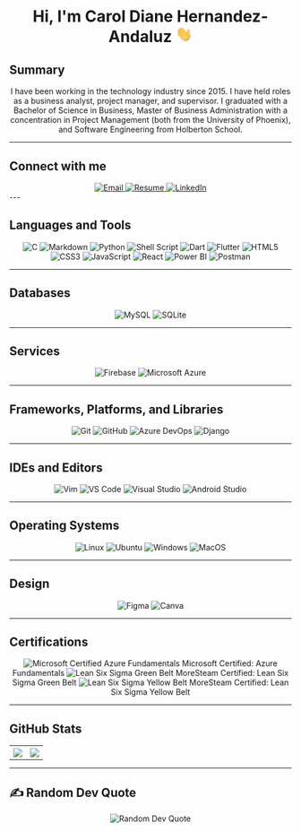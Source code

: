 <h1 align="center">Hi, I'm Carol Diane Hernandez-Andaluz <img src="https://raw.githubusercontent.com/ABSphreak/ABSphreak/master/gifs/Hi.gif" width="30"></h1>

## Summary
<p align="center">I have been working in the technology industry since 2015. I have held roles as a business analyst, project manager, and supervisor. I graduated with a Bachelor of Science in Business, Master of Business Administration with a concentration in Project Management (both from the University of Phoenix), and Software Engineering from Holberton School.</p>

---

## Connect with me
<div align="center">
  <a href="mailto:carol.d.hernandez@gmail.com">
    <img src="https://img.shields.io/badge/Email-black?style=for-the-badge&logo=Outlook" alt="Email">
  </a>
  <a href="https://github.com/CarolDianeHA/CarolDianeHA/blob/master/CarolDianeHernandez%20Resume.pdf">
    <img src="https://img.shields.io/badge/Resume-black?style=for-the-badge&logo=Document" alt="Resume">
  </a>
  <a href="https://www.linkedin.com/in/caroldianehernandezandaluz/">
    <img src="https://img.shields.io/badge/LinkedIn-black?style=for-the-badge&logo=LinkedIn" alt="LinkedIn">
  </a>
</div>
---

## Languages and Tools
<p align="center">
  <img src="https://img.shields.io/badge/C-black?style=for-the-badge&logo=C" alt="C">
  <img src="https://img.shields.io/badge/Markdown-black?style=for-the-badge&logo=Markdown" alt="Markdown">
  <img src="https://img.shields.io/badge/Python-black?style=for-the-badge&logo=Python" alt="Python">
  <img src="https://img.shields.io/badge/shell_script-%23000000.svg?style=for-the-badge&logo=gnu-bash&logoColor=white" alt="Shell Script">
  <img src="https://img.shields.io/badge/Dart-black?style=for-the-badge&logo=Dart" alt="Dart">
  <img src="https://img.shields.io/badge/Flutter-black?style=for-the-badge&logo=Flutter" alt="Flutter">
  <img src="https://img.shields.io/badge/HTML5-black?style=for-the-badge&logo=HTML5" alt="HTML5">
  <img src="https://img.shields.io/badge/CSS3-black?style=for-the-badge&logo=CSS3" alt="CSS3">
  <img src="https://img.shields.io/badge/JavaScript-black?style=for-the-badge&logo=JavaScript" alt="JavaScript">
  <img src="https://img.shields.io/badge/REACT-black?style=for-the-badge&logo=REACT" alt="React">
  <img src="https://img.shields.io/badge/Power%20BI-black?style=for-the-badge&logo=Power%20BI&logoColor=white" alt="Power BI">
  <img src="https://img.shields.io/badge/Postman-black?style=for-the-badge&logo=Postman&logoColor=white" alt="Postman">
</p>

---

## Databases
<p align="center">
  <img src="https://img.shields.io/badge/MySQL-black?style=for-the-badge&logo=MySQL" alt="MySQL">
  <img src="https://img.shields.io/badge/SQLite-black?style=for-the-badge&logo=SQLite" alt="SQLite">
</p>

---

## Services
<p align="center">
  <img src="https://img.shields.io/badge/FireBase-black?style=for-the-badge&logo=FireBase" alt="Firebase">
  <img src="https://img.shields.io/badge/Azure-black?style=for-the-badge&logo=Azure" alt="Microsoft Azure">
</p>

---

## Frameworks, Platforms, and Libraries
<p align="center">
  <img src="https://img.shields.io/badge/Git-black?style=for-the-badge&logo=Git" alt="Git">
  <img src="https://img.shields.io/badge/github-%23000000.svg?style=for-the-badge&logo=github&logoColor=white" alt="GitHub">
  <img src="https://img.shields.io/badge/AzureDevOps-black?style=for-the-badge&logo=Azure%20DevOps" alt="Azure DevOps">
  <img src="https://img.shields.io/badge/Django-black?style=for-the-badge&logo=Django" alt="Django">
</p>

---

## IDEs and Editors
<p align="center">
  <img src="https://img.shields.io/badge/VIM-black?style=for-the-badge&logo=VIM" alt="Vim">
  <img src="https://img.shields.io/badge/Visual%20Studio%20Code-black?style=for-the-badge&logo=Visual%20Studio%20Code" alt="VS Code">
  <img src="https://img.shields.io/badge/Visual%20Studio-black?style=for-the-badge&logo=Visual%20Studio" alt="Visual Studio">
  <img src="https://img.shields.io/badge/Android%20Studio-black?style=for-the-badge&logo=Android%20Studio" alt="Android Studio">
</p>

---

## Operating Systems
<p align="center">
  <img src="https://img.shields.io/badge/Linux-black?style=for-the-badge&logo=Linux" alt="Linux">
  <img src="https://img.shields.io/badge/Ubuntu-black?style=for-the-badge&logo=Ubuntu" alt="Ubuntu">
  <img src="https://img.shields.io/badge/Windows-black?style=for-the-badge&logo=Microsoft" alt="Windows">
  <img src="https://img.shields.io/badge/MAC%20OS-black?style=for-the-badge&logo=Apple" alt="MacOS">
</p>

---

## Design
<p align="center">
  <img src="https://img.shields.io/badge/Figma-black?style=for-the-badge&logo=Figma" alt="Figma">
  <img src="https://img.shields.io/badge/Canva-black?style=for-the-badge&logo=Canva&logoColor=white" alt="Canva">
</p>

---

## Certifications
<p align="center">
  <img src="https://learn.microsoft.com/media/learn/certification/badges/microsoft-certified-fundamentals-badge.svg?branch=main" width="50" alt="Microsoft Certified Azure Fundamentals"> Microsoft Certified: Azure Fundamentals  
  <img src="https://media.moresteam.com/main/pics/MoreSteam-Badges_Greenbelt.png" width="50" alt="Lean Six Sigma Green Belt"> MoreSteam Certified: Lean Six Sigma Green Belt  
  <img src="https://media.moresteam.com/main/pics/MoreSteam-Badges_Yellowbelt.png" width="50" alt="Lean Six Sigma Yellow Belt"> MoreSteam Certified: Lean Six Sigma Yellow Belt  
</p>

---

## GitHub Stats  
<table><tr><td valign="middle" width="50%">
<img src="https://github-readme-stats.vercel.app/api?username=CarolDianeHA&show_icons=true&count_private=true&hide_border=true" align="center" style="width: 100%" />
</td><td valign="middle" width="50%">
<img src="https://github-readme-stats.vercel.app/api/top-langs/?username=CarolDianeHA&hide_border=true&layout=compact" align="center" style="width: 76%" />
</td></tr></table>  

---

## ✍️ Random Dev Quote
<p align="center">
  <img src="https://quotes-github-readme.vercel.app/api?type=horizontal&theme=radical" alt="Random Dev Quote">
</p>
